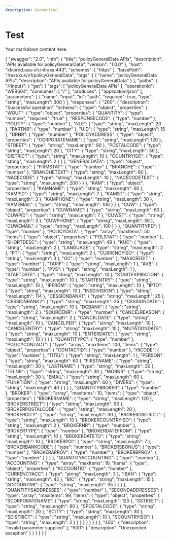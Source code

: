 ```yaml
---
description: Convention
---
```


# Test

Your markdown content here.

<!-- DYNAMIC_TEMPLATE_START -->
{
  "swagger": "2.0",
  "info": {
    "title": "policyGeneralData APIs",
    "description": "APIs available for policyGeneralData",
    "version": "1.0.0"
  },
  "host": "kkiprod.axa-ch.intraxa:443",
  "schemes": [
    "https"
  ],
  "basePath": "/rest/kuk/v1/policyGeneralData",
  "tags": [
    {
      "name": "policyGeneralData APIs",
      "description": "APIs available for policyGeneralData"
    }
  ],
  "paths": {
    "/{input}": {
      "get": {
        "tags": [
          "policyGeneralData APIs"
        ],
        "operationId": "WEB604",
        "consumes": [
          "*/*"
        ],
        "produces": [
          "application/json"
        ],
        "parameters": [
          {
            "name": "input",
            "in": "path",
            "required": true,
            "type": "string",
            "maxLength": 300
          }
        ],
        "responses": {
          "200": {
            "description": "Successful operation",
            "schema": {
              "type": "object",
              "properties": {
                "WOUT": {
                  "type": "object",
                  "properties": {
                    "QUANTITY": {
                      "type": "number",
                      "required": "true"
                    },
                    "RESPONSECODE": {
                      "type": "number"
                    },
                    "POLICY": {
                      "type": "number"
                    },
                    "NLE": {
                      "type": "string",
                      "maxLength": 20
                    },
                    "PARTNR": {
                      "type": "number"
                    },
                    "UID": {
                      "type": "string",
                      "maxLength": 15
                    },
                    "DRNR": {
                      "type": "number"
                    },
                    "POLICYADDRESS": {
                      "type": "object",
                      "properties": {
                        "CORPORATENAME": {
                          "type": "string",
                          "maxLength": 120
                        },
                        "STREET": {
                          "type": "string",
                          "maxLength": 90
                        },
                        "POSTALCODE": {
                          "type": "string",
                          "maxLength": 20
                        },
                        "CITY": {
                          "type": "string",
                          "maxLength": 30
                        },
                        "DISTRICT": {
                          "type": "string",
                          "maxLength": 10
                        },
                        "COUNTRYISO": {
                          "type": "string",
                          "maxLength": 2
                        }
                      }
                    },
                    "GENERALDATA": {
                      "type": "object",
                      "properties": {
                        "FIRMSTAT": {
                          "type": "number"
                        },
                        "BRANCHE": {
                          "type": "number"
                        },
                        "BRANCHETEXT": {
                          "type": "string",
                          "maxLength": 60
                        },
                        "NACECODE": {
                          "type": "string",
                          "maxLength": 10
                        },
                        "NACECODETEXT": {
                          "type": "string",
                          "maxLength": 200
                        }
                      }
                    },
                    "KAM": {
                      "type": "object",
                      "properties": {
                        "KAMNAME": {
                          "type": "string",
                          "maxLength": 60
                        },
                        "KAMPID": {
                          "type": "string",
                          "maxLength": 7
                        },
                        "KAMST": {
                          "type": "string",
                          "maxLength": 3
                        },
                        "KAMPHONE": {
                          "type": "string",
                          "maxLength": 30
                        },
                        "KAMEMAIL": {
                          "type": "string",
                          "maxLength": 100
                        }
                      }
                    },
                    "CUW": {
                      "type": "object",
                      "properties": {
                        "CUWNAME": {
                          "type": "string",
                          "maxLength": 60
                        },
                        "CUWPID": {
                          "type": "string",
                          "maxLength": 7
                        },
                        "CUWST": {
                          "type": "string",
                          "maxLength": 3
                        },
                        "CUWPHONE": {
                          "type": "string",
                          "maxLength": 30
                        },
                        "CUWEMAIL": {
                          "type": "string",
                          "maxLength": 100
                        }
                      }
                    },
                    "QUANTITYPD": {
                      "type": "number"
                    },
                    "POLICYDATA": {
                      "type": "array",
                      "maxItems": 50,
                      "items": {
                        "type": "object",
                        "properties": {
                          "POLSTAT": {
                            "type": "number"
                          },
                          "SHORTDESC": {
                            "type": "string",
                            "maxLength": 49
                          },
                          "KUC": {
                            "type": "string",
                            "maxLength": 2
                          },
                          "LANGUAGE": {
                            "type": "string",
                            "maxLength": 2
                          },
                          "PT": {
                            "type": "string",
                            "maxLength": 2
                          },
                          "CURRENCYISO": {
                            "type": "string",
                            "maxLength": 3
                          },
                          "GC": {
                            "type": "number"
                          },
                          "MAXCREDIT": {
                            "type": "number"
                          },
                          "TARIF": {
                            "type": "string",
                            "maxLength": 1
                          },
                          "AVB": {
                            "type": "number"
                          },
                          "PVS": {
                            "type": "string",
                            "maxLength": 1
                          },
                          "STARTDATE": {
                            "type": "string",
                            "maxLength": 10
                          },
                          "STARTEXPIRATION": {
                            "type": "string",
                            "maxLength": 10
                          },
                          "STARTENTRY": {
                            "type": "string",
                            "maxLength": 10
                          },
                          "IPFROM": {
                            "type": "string",
                            "maxLength": 10
                          },
                          "IPTO": {
                            "type": "string",
                            "maxLength": 10
                          },
                          "INSDIVISION": {
                            "type": "string",
                            "maxLength": 114
                          },
                          "CESSIONBANK1": {
                            "type": "string",
                            "maxLength": 25
                          },
                          "CESSIONBANK2": {
                            "type": "string",
                            "maxLength": 25
                          },
                          "CESSIONDATE": {
                            "type": "string",
                            "maxLength": 10
                          },
                          "DCBANK": {
                            "type": "string",
                            "maxLength": 2
                          },
                          "SOURCENR": {
                            "type": "number"
                          },
                          "CANCELREASON": {
                            "type": "string",
                            "maxLength": 2
                          },
                          "CANCELDATE": {
                            "type": "string",
                            "maxLength": 10
                          },
                          "CANCELPER": {
                            "type": "string",
                            "maxLength": 10
                          },
                          "CANCELENTRY": {
                            "type": "string",
                            "maxLength": 10
                          },
                          "MUTATIONDATE": {
                            "type": "string",
                            "maxLength": 10
                          },
                          "ENTERDATE": {
                            "type": "string",
                            "maxLength": 10
                          }
                        }
                      }
                    },
                    "QUANTITYPC": {
                      "type": "number"
                    },
                    "POLICYCONTACT": {
                      "type": "array",
                      "maxItems": 100,
                      "items": {
                        "type": "object",
                        "properties": {
                          "CONTACTID": {
                            "type": "number"
                          },
                          "HICODE": {
                            "type": "number"
                          },
                          "TITEL": {
                            "type": "string",
                            "maxLength": 1
                          },
                          "PERSON": {
                            "type": "string",
                            "maxLength": 60
                          },
                          "FIRSTNAME": {
                            "type": "string",
                            "maxLength": 30
                          },
                          "LASTNAME": {
                            "type": "string",
                            "maxLength": 30
                          },
                          "TELNR": {
                            "type": "string",
                            "maxLength": 30
                          },
                          "MOBNR": {
                            "type": "string",
                            "maxLength": 30
                          },
                          "EMAIL": {
                            "type": "string",
                            "maxLength": 60
                          },
                          "FUNKTION": {
                            "type": "string",
                            "maxLength": 60
                          },
                          "DIVERS": {
                            "type": "string",
                            "maxLength": 40
                          }
                        }
                      }
                    },
                    "QUANTITYBROKER": {
                      "type": "number"
                    },
                    "BROKER": {
                      "type": "array",
                      "maxItems": 10,
                      "items": {
                        "type": "object",
                        "properties": {
                          "BROKERNAME": {
                            "type": "string",
                            "maxLength": 120
                          },
                          "BROKERSTREET": {
                            "type": "string",
                            "maxLength": 90
                          },
                          "BROKERPOSTALCODE": {
                            "type": "string",
                            "maxLength": 20
                          },
                          "BROKERCITY": {
                            "type": "string",
                            "maxLength": 30
                          },
                          "BROKERDISTRICT": {
                            "type": "string",
                            "maxLength": 10
                          },
                          "BROKERCOUNTRYISO": {
                            "type": "string",
                            "maxLength": 2
                          },
                          "BROKERNR": {
                            "type": "number"
                          },
                          "BROKERTYPE": {
                            "type": "number"
                          },
                          "BROKERDATEFROM": {
                            "type": "string",
                            "maxLength": 10
                          },
                          "BROKERDATETO": {
                            "type": "string",
                            "maxLength": 10
                          },
                          "BROKERPDI": {
                            "type": "string",
                            "maxLength": 7
                          },
                          "BROKERBANKCODE": {
                            "type": "number"
                          },
                          "BROKERSBONUS": {
                            "type": "number"
                          },
                          "BROKERAPROV": {
                            "type": "number"
                          },
                          "BROKERBPROV": {
                            "type": "number"
                          }
                        }
                      }
                    },
                    "QUANTITYACCOUNTING": {
                      "type": "number"
                    },
                    "ACCOUNTING": {
                      "type": "array",
                      "maxItems": 10,
                      "items": {
                        "type": "object",
                        "properties": {
                          "ACCOUNTID": {
                            "type": "number"
                          },
                          "CURRENCYACC": {
                            "type": "string",
                            "maxLength": 3
                          },
                          "IBAN": {
                            "type": "string",
                            "maxLength": 45
                          },
                          "BIC": {
                            "type": "string",
                            "maxLength": 15
                          },
                          "ACCOUNTNR": {
                            "type": "string",
                            "maxLength": 35
                          }
                        }
                      }
                    },
                    "QUANTITYSADDRESSES": {
                      "type": "number"
                    },
                    "SECONDADDRESSES": {
                      "type": "array",
                      "maxItems": 99,
                      "items": {
                        "type": "object",
                        "properties": {
                          "SCORPORATENAME": {
                            "type": "string",
                            "maxLength": 120
                          },
                          "SSTREET": {
                            "type": "string",
                            "maxLength": 90
                          },
                          "SPOSTALCODE": {
                            "type": "string",
                            "maxLength": 20
                          },
                          "SCITY": {
                            "type": "string",
                            "maxLength": 30
                          },
                          "SDISTRICT": {
                            "type": "string",
                            "maxLength": 10
                          },
                          "SCOUNTRYISO": {
                            "type": "string",
                            "maxLength": 2
                          }
                        }
                      }
                    }
                  }
                }
              }
            }
          },
          "400": {
            "description": "Invalid parameter supplied"
          },
          "500": {
            "description": "Unexpected exception"
          }
        }
      }
    }
  }
}
<!-- DYNAMIC_TEMPLATE_END -->